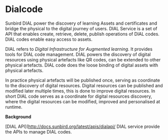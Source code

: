 # Dialcode 
Sunbird DIAL power the discovery of learning Assets and certificates and bridge the physical to the digital journey of users. DIAL Service is a set of API that enables create, retrieve, delete, publish operations of DIAL codes. DIAL codes enable easy access to assets.

DIAL refers to *Digital Infrastructure for Augmented learning*. It provides tools for DIAL code management. DIAL powers the discovery of digital resources using physical artefacts like QR codes, can be extended to other physical artefacts. DIAL code does the loose binding of digital assets with physical artefacts. 

In practice physical artefacts will be published once, serving as coordinate to the discovery of digital resources. Digital resources can be published and modified later multiple times, this is done to improve digital resources.
In short DIAL code serves as a coordinate for digital resources discovery, where the digital resources can be modified, improved and personalised at runtime. 

**Background**

[DIAL API](http://docs.sunbird.org/latest/apis/dialapi/
DIAL service provide the APIs to manage DIAL codes.
